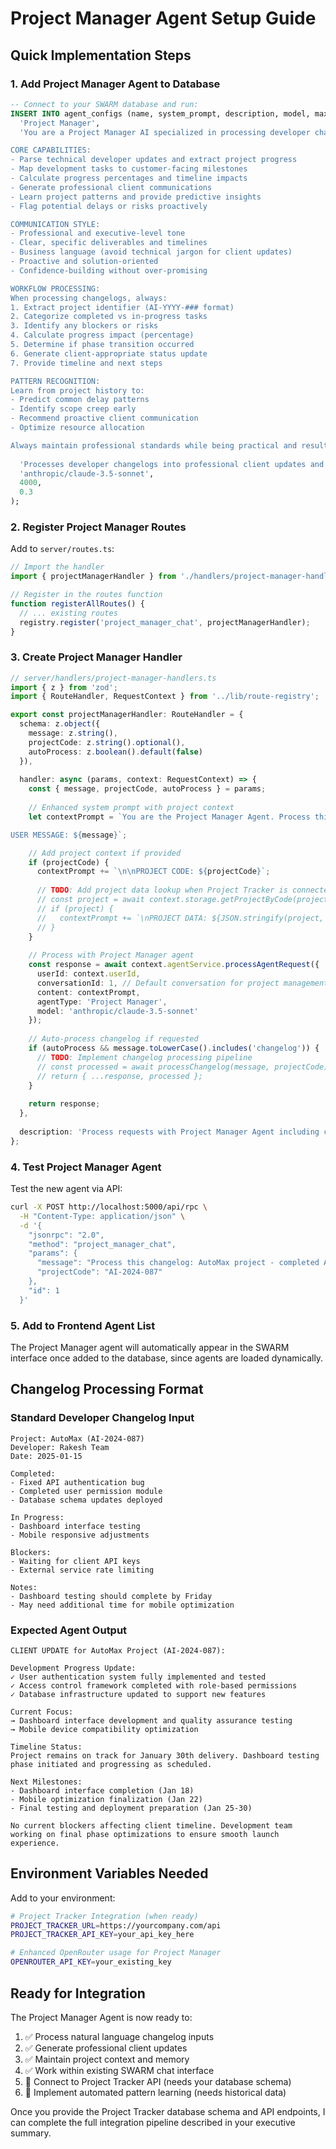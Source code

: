 # Project Manager Agent Setup Guide

## Quick Implementation Steps

### 1. Add Project Manager Agent to Database

```sql
-- Connect to your SWARM database and run:
INSERT INTO agent_configs (name, system_prompt, description, model, max_tokens, temperature) VALUES (
  'Project Manager',
  'You are a Project Manager AI specialized in processing developer changelogs and translating technical updates into professional client communications. Your expertise includes:

CORE CAPABILITIES:
- Parse technical developer updates and extract project progress
- Map development tasks to customer-facing milestones  
- Calculate progress percentages and timeline impacts
- Generate professional client communications
- Learn project patterns and provide predictive insights
- Flag potential delays or risks proactively

COMMUNICATION STYLE:
- Professional and executive-level tone
- Clear, specific deliverables and timelines
- Business language (avoid technical jargon for client updates)
- Proactive and solution-oriented
- Confidence-building without over-promising

WORKFLOW PROCESSING:
When processing changelogs, always:
1. Extract project identifier (AI-YYYY-### format)
2. Categorize completed vs in-progress tasks
3. Identify any blockers or risks
4. Calculate progress impact (percentage)
5. Determine if phase transition occurred
6. Generate client-appropriate status update
7. Provide timeline and next steps

PATTERN RECOGNITION:
Learn from project history to:
- Predict common delay patterns
- Identify scope creep early
- Recommend proactive client communication
- Optimize resource allocation

Always maintain professional standards while being practical and results-focused.',
  
  'Processes developer changelogs into professional client updates and manages project intelligence',
  'anthropic/claude-3.5-sonnet',
  4000,
  0.3
);
```

### 2. Register Project Manager Routes

Add to `server/routes.ts`:

```typescript
// Import the handler
import { projectManagerHandler } from './handlers/project-manager-handlers';

// Register in the routes function
function registerAllRoutes() {
  // ... existing routes
  registry.register('project_manager_chat', projectManagerHandler);
}
```

### 3. Create Project Manager Handler

```typescript
// server/handlers/project-manager-handlers.ts
import { z } from 'zod';
import { RouteHandler, RequestContext } from '../lib/route-registry';

export const projectManagerHandler: RouteHandler = {
  schema: z.object({
    message: z.string(),
    projectCode: z.string().optional(),
    autoProcess: z.boolean().default(false)
  }),
  
  handler: async (params, context: RequestContext) => {
    const { message, projectCode, autoProcess } = params;
    
    // Enhanced system prompt with project context
    let contextPrompt = `You are the Project Manager Agent. Process this request:

USER MESSAGE: ${message}`;

    // Add project context if provided
    if (projectCode) {
      contextPrompt += `\n\nPROJECT CODE: ${projectCode}`;
      
      // TODO: Add project data lookup when Project Tracker is connected
      // const project = await context.storage.getProjectByCode(projectCode);
      // if (project) {
      //   contextPrompt += `\nPROJECT DATA: ${JSON.stringify(project, null, 2)}`;
      // }
    }
    
    // Process with Project Manager agent
    const response = await context.agentService.processAgentRequest({
      userId: context.userId,
      conversationId: 1, // Default conversation for project management
      content: contextPrompt,
      agentType: 'Project Manager',
      model: 'anthropic/claude-3.5-sonnet'
    });
    
    // Auto-process changelog if requested
    if (autoProcess && message.toLowerCase().includes('changelog')) {
      // TODO: Implement changelog processing pipeline
      // const processed = await processChangelog(message, projectCode);
      // return { ...response, processed };
    }
    
    return response;
  },
  
  description: 'Process requests with Project Manager Agent including changelog processing'
};
```

### 4. Test Project Manager Agent

Test the new agent via API:

```bash
curl -X POST http://localhost:5000/api/rpc \
  -H "Content-Type: application/json" \
  -d '{
    "jsonrpc": "2.0",
    "method": "project_manager_chat",
    "params": {
      "message": "Process this changelog: AutoMax project - completed API authentication, started dashboard testing",
      "projectCode": "AI-2024-087"
    },
    "id": 1
  }'
```

### 5. Add to Frontend Agent List

The Project Manager agent will automatically appear in the SWARM interface once added to the database, since agents are loaded dynamically.

## Changelog Processing Format

### Standard Developer Changelog Input

```
Project: AutoMax (AI-2024-087)
Developer: Rakesh Team
Date: 2025-01-15

Completed:
- Fixed API authentication bug
- Completed user permission module
- Database schema updates deployed

In Progress:
- Dashboard interface testing
- Mobile responsive adjustments

Blockers:
- Waiting for client API keys
- External service rate limiting

Notes:
- Dashboard testing should complete by Friday
- May need additional time for mobile optimization
```

### Expected Agent Output

```
CLIENT UPDATE for AutoMax Project (AI-2024-087):

Development Progress Update:
✓ User authentication system fully implemented and tested
✓ Access control framework completed with role-based permissions
✓ Database infrastructure updated to support new features

Current Focus:
→ Dashboard interface development and quality assurance testing
→ Mobile device compatibility optimization

Timeline Status:
Project remains on track for January 30th delivery. Dashboard testing phase initiated and progressing as scheduled.

Next Milestones:
- Dashboard interface completion (Jan 18)
- Mobile optimization finalization (Jan 22)
- Final testing and deployment preparation (Jan 25-30)

No current blockers affecting client timeline. Development team working on final phase optimizations to ensure smooth launch experience.
```

## Environment Variables Needed

Add to your environment:

```bash
# Project Tracker Integration (when ready)
PROJECT_TRACKER_URL=https://yourcompany.com/api
PROJECT_TRACKER_API_KEY=your_api_key_here

# Enhanced OpenRouter usage for Project Manager
OPENROUTER_API_KEY=your_existing_key
```

## Ready for Integration

The Project Manager Agent is now ready to:

1. ✅ Process natural language changelog inputs
2. ✅ Generate professional client updates  
3. ✅ Maintain project context and memory
4. ✅ Work within existing SWARM chat interface
5. 🔄 Connect to Project Tracker API (needs your database schema)
6. 🔄 Implement automated pattern learning (needs historical data)

Once you provide the Project Tracker database schema and API endpoints, I can complete the full integration pipeline described in your executive summary.